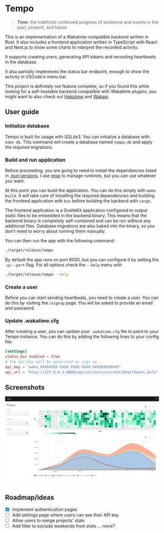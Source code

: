 # Tempo

>**Time**: the indefinite continued progress of existence and events in the past, present,
>and future

This is an implementation of a Wakatime compatible backend written in Rust. It also includes
a frontend application written in TypeScript with React and Next.js to show some charts
to interpret the recorded activity.

It supports creating users, generating API tokens and recording heartbeats in the database.

It also partially implements the status bar endpoint, enough to show the activity in VSCode's
menu bar.

This project is definitely not feature complete, so if you found this while looking for
a self-hostable backend compatible with Wakatime plugins, you might want to also check out
[Hakatime](https://github.com/mujx/hakatime) and [Wakapi](https://github.com/muety/wakapi).

## User guide

### Initialize database

Tempo is built for usage with SQLite3. You can initialize a database with `make db`. This
command will create a database named `tempo.db` and apply the required migrations.

### Build and run application

Before proceeding, you are going to need to install the dependencies listed in
[.tool-versions](./.tool-versions). I use [mise](https://mise.jdx.dev/)
to manage runtimes, but you can use whatever you want.

At this point you can build the application. You can do this simply with `make build`.
It will take care of installing the required dependencies and building the frontend
application with `bun` before building the backend with `cargo`.

The frontend application is a SvelteKit application configured to output static files to be
embedded in the backend binary. This means that the backend binary is completely
self-contained and can be run without any additional files. Database migrations are also
baked into the binary, so you don't need to worry about running them manually.

You can then run the app with the following command:

```sh
./target/release/tempo
```

By default the app runs on port 8000, but you can configure it by setting the `-p/--port`
flag. For all options check the `--help` menu with

```sh
./target/release/tempo --help
```

### Create a user

Before you can start sending heartbeats, you need to create a user. You can do this by
visiting the `/signup` page. You will be asked to provide an email and password.

### Update .wakatime.cfg

After creating a user, you can update your `.wakatime.cfg` file to point to your Tempo
instance. You can do this by adding the following lines to your config file:

```toml
[settings]
status_bar_enabled = true
# the api_key will be generated on sign up
api_key = "waka_XXXXXXXX-XXXX-XXXX-XXXX-XXXXXXXXXXXX"
api_url = "http://127.0.0.1:8000/api/v1/users/current/heartbeats.bulk"
```

## Screenshots

![Dashboard](./.github/media/dashboard.png)

## Roadmap/ideas

- [x] Implement authentication pages
- [ ] Add settings page where users can see their API key
- [ ] Allow users to merge projects' stats
- [ ] Add filter to exclude weekends from stats
... more?
